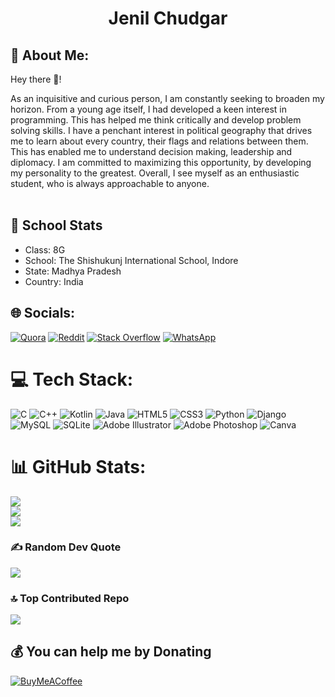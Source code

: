 # <p align="center">Jenil Chudgar</p>


## 💫 About Me:
Hey there 👋!  

As an inquisitive and curious person, I am constantly seeking to broaden my horizon. From a young age itself, I had developed a keen interest in programming. This has helped me think critically and develop problem solving skills. I have a penchant interest in political geography that drives me to learn about every country, their flags and relations between them. This has enabled me to understand decision making, leadership and diplomacy. I am committed to maximizing this opportunity, by developing my personality to the greatest. Overall, I see myself as an enthusiastic student, who is always approachable to anyone.<br><br>

## 🏫 School Stats
* Class: 8G
* School: The Shishukunj International School, Indore
* State: Madhya Pradesh
* Country: India

## 🌐 Socials:
[![Quora](https://img.shields.io/badge/Quora-%23B92B27.svg?logo=Quora&logoColor=white)](https://quora.com/profile/jenilchudgar) [![Reddit](https://img.shields.io/badge/Reddit-%23FF4500.svg?logo=Reddit&logoColor=white)](https://reddit.com/user/jenilchudgar) [![Stack Overflow](https://img.shields.io/badge/-Stackoverflow-FE7A16?logo=stack-overflow&logoColor=white)](https://stackoverflow.com/users/jenilchudgar) [![WhatsApp](https://img.shields.io/badge/WhatsApp-%2325D366.svg?logo=WhatsApp&logoColor=white)](https://wa.me/+917313545558)



# 💻 Tech Stack:
![C](https://img.shields.io/badge/c-%2300599C.svg?style=for-the-badge&logo=c&logoColor=white) ![C++](https://img.shields.io/badge/c++-%2300599C.svg?style=for-the-badge&logo=c%2B%2B&logoColor=white) ![Kotlin](https://img.shields.io/badge/kotlin-%230095D5.svg?style=for-the-badge&logo=kotlin&logoColor=white) ![Java](https://img.shields.io/badge/java-%23ED8B00.svg?style=for-the-badge&logo=java&logoColor=white) ![HTML5](https://img.shields.io/badge/html5-%23E34F26.svg?style=for-the-badge&logo=html5&logoColor=white) ![CSS3](https://img.shields.io/badge/css3-%231572B6.svg?style=for-the-badge&logo=css3&logoColor=white) ![Python](https://img.shields.io/badge/python-3670A0?style=for-the-badge&logo=python&logoColor=ffdd54) ![Django](https://img.shields.io/badge/django-%23092E20.svg?style=for-the-badge&logo=django&logoColor=white) ![MySQL](https://img.shields.io/badge/mysql-%2300f.svg?style=for-the-badge&logo=mysql&logoColor=white) ![SQLite](https://img.shields.io/badge/sqlite-%2307405e.svg?style=for-the-badge&logo=sqlite&logoColor=white) ![Adobe Illustrator](https://img.shields.io/badge/adobeillustrator-%23FF9A00.svg?style=for-the-badge&logo=adobeillustrator&logoColor=white) ![Adobe Photoshop](https://img.shields.io/badge/adobephotoshop-%2331A8FF.svg?style=for-the-badge&logo=adobephotoshop&logoColor=white) ![Canva](https://img.shields.io/badge/Canva-%2300C4CC.svg?style=for-the-badge&logo=Canva&logoColor=white)
# 📊 GitHub Stats:
![](https://github-readme-stats.vercel.app/api?username=jenilchudgar&theme=dark&hide_border=false&include_all_commits=false&count_private=false)<br/>
![](https://github-readme-streak-stats.herokuapp.com/?user=jenilchudgar&theme=dark&hide_border=false)<br/>
![](https://github-readme-stats.vercel.app/api/top-langs/?username=jenilchudgar&theme=dark&hide_border=false&include_all_commits=false&count_private=false&layout=compact)

### ✍️ Random Dev Quote
![](https://quotes-github-readme.vercel.app/api?type=vetical&theme=dark)

### 🔝 Top Contributed Repo
![](https://github-contributor-stats.vercel.app/api?username=jenilchudgar&limit=5&theme=dark&combine_all_yearly_contributions=true)

  ## 💰 You can help me by Donating
  [![BuyMeACoffee](https://img.shields.io/badge/Buy%20Me%20a%20Coffee-ffdd00?style=for-the-badge&logo=buy-me-a-coffee&logoColor=black)](https://buymeacoffee.com/jenilchudgar) 
